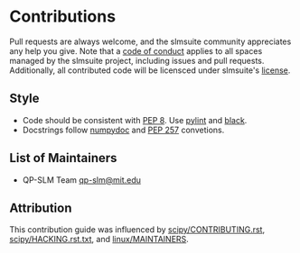 # Contributions
Pull requests are always welcome, and the slmsuite community appreciates any help you give.
Note that a [code of conduct](https://github.mit.edu/cpanuski/qp-slm/blob/integration-formatting/CODE_OF_CONDUCT.md)
applies to all spaces managed by the slmsuite project, including issues and pull requests.
Additionally, all contributed code will be licensced under slmsuite's
[license](https://github.mit.edu/cpanuski/qp-slm/blob/integration-formatting/LICENSE).

## Style
- Code should be consistent with [PEP 8](https://peps.python.org/pep-0008/).
  Use [pylint](https://pylint.org) and [black](https://black.readthedocs.io/en/stable/index.html).
- Docstrings follow [numpydoc](https://numpydoc.readthedocs.io/en/latest/format.html)
  and [PEP 257](https://www.python.org/dev/peps/pep-0257/#specification) convetions.

## List of Maintainers
- QP-SLM Team <qp-slm@mit.edu>

## Attribution
This contribution guide was influenced by
[scipy/CONTRIBUTING.rst](https://github.com/scipy/scipy/blob/main/CONTRIBUTING.rst),
[scipy/HACKING.rst.txt]([https://github.com/scipy/scipy/blob/main/HACKING.rst.txt),
and [linux/MAINTAINERS](https://github.com/torvalds/linux/blob/master/MAINTAINERS).